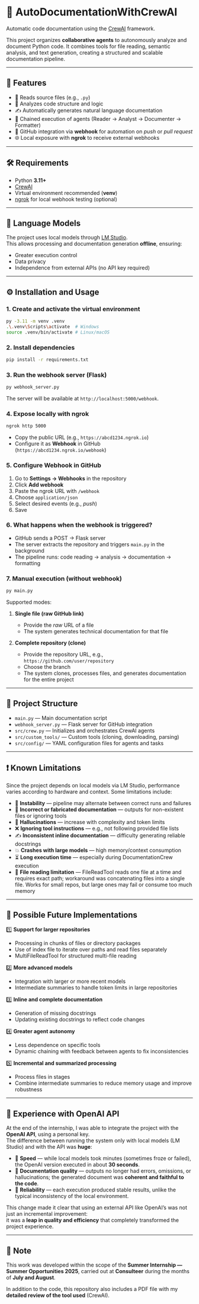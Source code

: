 # 🧠 AutoDocumentationWithCrewAI

Automatic code documentation using the [CrewAI](https://github.com/joaomdmoura/crewAI) framework.

This project organizes **collaborative agents** to autonomously analyze and document Python code. It combines tools for file reading, semantic analysis, and text generation, creating a structured and scalable documentation pipeline.

---

## 🚀 Features

* 📄 Reads source files (e.g., `.py`)
* 🧠 Analyzes code structure and logic
* ✍️ Automatically generates natural language documentation
* 🤖 Chained execution of agents (Reader → Analyst → Documenter → Formatter)
* 🔄 GitHub integration via **webhook** for automation on *push* or *pull request*
* 🌐 Local exposure with **ngrok** to receive external webhooks

---

## 🛠️ Requirements

* Python **3.11+**
* [CrewAI](https://github.com/joaomdmoura/crewAI)
* Virtual environment recommended (**venv**)
* [ngrok](https://ngrok.com/) for local webhook testing (optional)

---

## 🧠 Language Models

The project uses local models through [LM Studio](https://lmstudio.ai/).  
This allows processing and documentation generation **offline**, ensuring:

* Greater execution control
* Data privacy
* Independence from external APIs (no API key required)

---

## ⚙️ Installation and Usage

### 1. Create and activate the virtual environment

```bash
py -3.11 -m venv .venv
.\.venv\Scripts\activate  # Windows
source .venv/bin/activate # Linux/macOS
```

### 2. Install dependencies

```bash
pip install -r requirements.txt
```

### 3. Run the webhook server (Flask)

```bash
py webhook_server.py
```

The server will be available at `http://localhost:5000/webhook`.

### 4. Expose locally with ngrok

```bash
ngrok http 5000
```

* Copy the public URL (e.g., `https://abcd1234.ngrok.io`)  
* Configure it as **Webhook** in GitHub (`https://abcd1234.ngrok.io/webhook`)

### 5. Configure Webhook in GitHub

1. Go to **Settings → Webhooks** in the repository  
2. Click **Add webhook**  
3. Paste the ngrok URL with `/webhook`  
4. Choose `application/json`  
5. Select desired events (e.g., *push*)  
6. Save

### 6. What happens when the webhook is triggered?

* GitHub sends a POST → Flask server  
* The server extracts the repository and triggers `main.py` in the background  
* The pipeline runs: code reading → analysis → documentation → formatting

### 7. Manual execution (without webhook)

```bash
py main.py
```

Supported modes:

1. **Single file (raw GitHub link)**  
   * Provide the *raw* URL of a file  
   * The system generates technical documentation for that file

2. **Complete repository (clone)**  
   * Provide the repository URL, e.g., `https://github.com/user/repository`  
   * Choose the branch  
   * The system clones, processes files, and generates documentation for the entire project

---

## 📁 Project Structure

* `main.py` — Main documentation script  
* `webhook_server.py` — Flask server for GitHub integration  
* `src/crew.py` — Initializes and orchestrates CrewAI agents  
* `src/custom_tools/` — Custom tools (cloning, downloading, parsing)  
* `src/config/` — YAML configuration files for agents and tasks  

---

## ❗ Known Limitations

Since the project depends on local models via LM Studio, performance varies according to hardware and context. Some limitations include:

* 🔁 **Instability** — pipeline may alternate between correct runs and failures  
* 📄 **Incorrect or fabricated documentation** — outputs for non-existent files or ignoring tools  
* 🧠 **Hallucinations** — increase with complexity and token limits  
* ❌ **Ignoring tool instructions** — e.g., not following provided file lists  
* ✍️ **Inconsistent inline documentation** — difficulty generating reliable docstrings  
* 💥 **Crashes with large models** — high memory/context consumption  
* ⏳ **Long execution time** — especially during DocumentationCrew execution  
* 📂 **File reading limitation** — FileReadTool reads one file at a time and requires exact path; workaround was concatenating files into a single file. Works for small repos, but large ones may fail or consume too much memory

---

## 🔮 Possible Future Implementations

1️⃣ **Support for larger repositories**  
* Processing in chunks of files or directory packages  
* Use of index file to iterate over paths and read files separately  
* MultiFileReadTool for structured multi-file reading

2️⃣ **More advanced models**  
* Integration with larger or more recent models  
* Intermediate summaries to handle token limits in large repositories

3️⃣ **Inline and complete documentation**  
* Generation of missing docstrings  
* Updating existing docstrings to reflect code changes

4️⃣ **Greater agent autonomy**  
* Less dependence on specific tools  
* Dynamic chaining with feedback between agents to fix inconsistencies

5️⃣ **Incremental and summarized processing**  
* Process files in stages  
* Combine intermediate summaries to reduce memory usage and improve robustness

---

## 🔑 Experience with OpenAI API

At the end of the internship, I was able to integrate the project with the **OpenAI API**, using a personal key.  
The difference between running the system only with local models (LM Studio) and with the API was **huge**:

* 🚀 **Speed** — while local models took minutes (sometimes froze or failed), the OpenAI version executed in about **30 seconds**.  
* 📄 **Documentation quality** — outputs no longer had errors, omissions, or hallucinations; the generated document was **coherent and faithful to the code**.  
* 🔁 **Reliability** — each execution produced stable results, unlike the typical inconsistency of the local environment.  

This change made it clear that using an external API like OpenAI’s was not just an incremental improvement:  
it was a **leap in quality and efficiency** that completely transformed the project experience.

---

## 📌 Note

This work was developed within the scope of the **Summer Internship — Summer Opportunities 2025**, carried out at **Consulteer** during the months of **July and August**.  

In addition to the code, this repository also includes a PDF file with my **detailed review of the tool used** (CrewAI).
